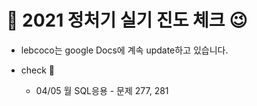 # :notebook_with_decorative_cover: 2021 정처기 실기 진도 체크 :wink:

* lebcoco는 google Docs에 계속 update하고 있습니다.







* check :eyes:
  * 04/05 월 SQL응용 - 문제 277, 281
